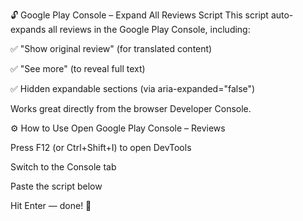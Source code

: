 🔓 Google Play Console – Expand All Reviews Script
This script auto-expands all reviews in the Google Play Console, including:

✅ "Show original review" (for translated content)

✅ "See more" (to reveal full text)

✅ Hidden expandable sections (via aria-expanded="false")

Works great directly from the browser Developer Console.

⚙️ How to Use
Open Google Play Console – Reviews

Press F12 (or Ctrl+Shift+I) to open DevTools

Switch to the Console tab

Paste the script below

Hit Enter — done! 🙌
